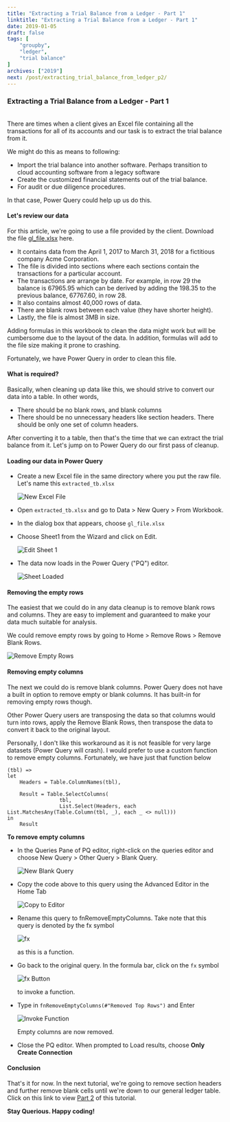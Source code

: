 ```yaml
---
title: "Extracting a Trial Balance from a Ledger - Part 1"
linktitle: "Extracting a Trial Balance from a Ledger - Part 1"
date: 2019-01-05
draft: false
tags: [
    "groupby",
    "ledger",
    "trial balance"
]
archives: ["2019"]
next: /post/extracting_trial_balance_from_ledger_p2/
---
```


### Extracting a Trial Balance from a Ledger - Part 1
<br>
There are times when a client gives an Excel file containing all the transactions for all of its accounts and our task is to extract the trial balance from it.

We might do this as means to following:

* Import the trial balance into another software. Perhaps transition to cloud accounting software from a legacy software
* Create the customized financial statements out of the trial balance.
* For audit or due diligence procedures.

In that case, Power Query could help up us do this.

#### Let's review our data
For this article, we're going to use a file provided by the client. Download the file [gl_file.xlsx](https://github.com/kennethjhim/Power-Query-for-Accountants/tree/master/Ledger%20to%20Trial%20Balance) here.

* It contains data from the April 1, 2017 to March 31, 2018 for a fictitious company Acme Corporation. 
* The file is divided into sections where each sections contain the transactions for a particular account. 
* The transactions are arrange by date. For example, in row 29 the balance is 67965.95 which can be derived by adding the 198.35 to the previous balance, 67767.60, in row 28.
* It also contains almost 40,000 rows of data. 
* There are blank rows between each value (they have shorter height).
* Lastly, the file is almost 3MB in size.

Adding formulas in this workbook to clean the data might work but will be cumbersome due to the layout of the data. In addition, formulas will add to the file size making it prone to crashing.

Fortunately, we have Power Query in order to clean this file.

#### What is required?
Basically, when cleaning up data like this, we should strive to convert our data into a table. In other words,

* There should be no blank rows, and blank columns
* There should be no unnecessary headers like section headers. There should be only one set of column headers.

After converting it to a table, then that's the time that we can extract the trial balance from it.
Let's jump on to Power Query do our first pass of cleanup.

#### Loading our data in Power Query
* Create a new Excel file in the same directory where you put the raw file. Let's name this `extracted_tb.xlsx`
    
    ![New Excel File](/img/extracting_trial_balance_from_ledger/new_excel_file.png)

* Open `extracted_tb.xlsx` and go to Data > New Query > From Workbook.
* In the dialog box that appears, choose `gl_file.xlsx`
* Choose Sheet1 from the Wizard and click on Edit.
    
    ![Edit Sheet 1](/img/extracting_trial_balance_from_ledger/edit_sheet1.png)

* The data now loads in the Power Query ("PQ") editor.

    ![Sheet Loaded](/img/extracting_trial_balance_from_ledger/sheet_loaded.png)

#### Removing the empty rows
The easiest that we could do in any data cleanup is to remove blank rows and columns. They are easy to implement and guaranteed to make your data much suitable for analysis.

We could remove empty rows by going to Home > Remove Rows > Remove Blank Rows.

![Remove Empty Rows](/img/extracting_trial_balance_from_ledger/remove_empty_rows.png)

#### Removing empty columns
The next we could do is remove blank columns. Power Query does not have a built in option to remove empty or blank columns. It has built-in for removing empty rows though. 

Other Power Query users are transposing the data so that columns would turn into rows, apply the Remove Blank Rows, then transpose the data to convert it back to the original layout. 

Personally, I don't like this workaround as it is not feasible for very large datasets (Power Query will crash). I would prefer to use a custom function to remove empty columns. Fortunately, we have just that function below

```
(tbl) =>
let
    Headers = Table.ColumnNames(tbl),

    Result = Table.SelectColumns(
                 tbl,
                 List.Select(Headers, each List.MatchesAny(Table.Column(tbl, _), each _ <> null)))
in
    Result
```

**To remove empty columns**

* In the Queries Pane of PQ editor, right-click on the queries editor and choose New Query > Other Query > Blank Query.
    
    ![New Blank Query](/img/extracting_trial_balance_from_ledger/blank_query.png)

* Copy the code above to this query using the Advanced Editor in the Home Tab

    ![Copy to Editor](/img/extracting_trial_balance_from_ledger/copy_editor.png)

* Rename this query to fnRemoveEmptyColumns. Take note that this query is denoted by the fx symbol
    
    ![fx](/img/extracting_trial_balance_from_ledger/fx_symbol.png)

  as this is a function.
    
* Go back to the original query. In the formula bar, click on the `fx` symbol

    ![fx Button](/img/extracting_trial_balance_from_ledger/fx_button.png)

  to invoke a function. 

* Type in `fnRemoveEmptyColumns(#"Removed Top Rows")` and Enter

    ![Invoke Function](/img/extracting_trial_balance_from_ledger/invoke_function.PNG)

  Empty columns are now removed.

* Close the PQ editor. When prompted to Load results, choose **Only Create Connection**

#### Conclusion
That's it for now. In the next tutorial, we're going to remove section headers and further remove blank cells until we're down to our general ledger table. Click on this link to view [Part 2](ledger_to_trial_balance_part_2.html) of this tutorial.

**Stay Querious. Happy coding!**
